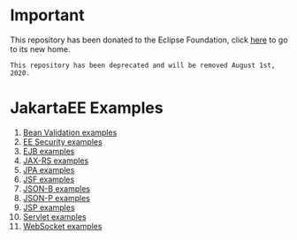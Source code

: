 # Important

This repository has been donated to the Eclipse Foundation, click [here](https://github.com/eclipse-ee4j/jakartaee-examples) to go to its new home.

```
This repository has been deprecated and will be removed August 1st, 2020.
```


# JakartaEE Examples

1. [Bean Validation examples](beanvalidation/README.md)
2. [EE Security examples](eesecurity/README.md)
3. [EJB examples](ejb/README.md)
4. [JAX-RS examples](jaxrs/README.md)
5. [JPA examples](jpa/README.md)
6. [JSF examples](jsf/README.md)
7. [JSON-B examples](jsonb/README.md)
8. [JSON-P examples](jsonp/README.md)
9. [JSP examples](jsp/README.md)
10. [Servlet examples](servlet/README.md)
11. [WebSocket examples](websocket/README.md)
